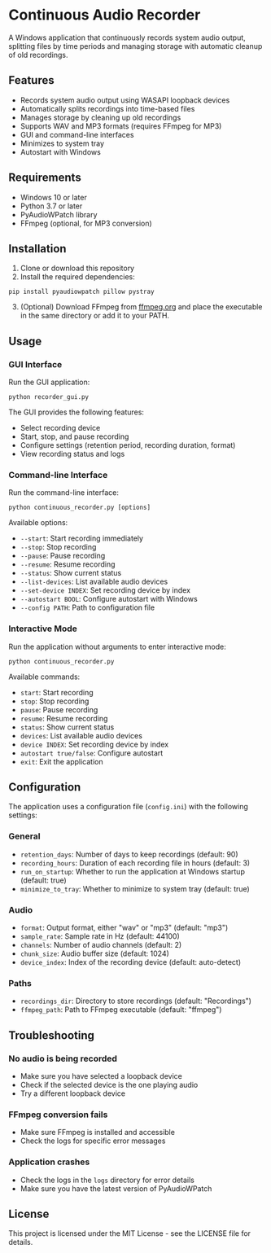 # Continuous Audio Recorder

A Windows application that continuously records system audio output, splitting files by time periods and managing storage with automatic cleanup of old recordings.

## Features

- Records system audio output using WASAPI loopback devices
- Automatically splits recordings into time-based files
- Manages storage by cleaning up old recordings
- Supports WAV and MP3 formats (requires FFmpeg for MP3)
- GUI and command-line interfaces
- Minimizes to system tray
- Autostart with Windows

## Requirements

- Windows 10 or later
- Python 3.7 or later
- PyAudioWPatch library
- FFmpeg (optional, for MP3 conversion)

## Installation

1. Clone or download this repository
2. Install the required dependencies:

```
pip install pyaudiowpatch pillow pystray
```

3. (Optional) Download FFmpeg from [ffmpeg.org](https://ffmpeg.org/download.html) and place the executable in the same directory or add it to your PATH.

## Usage

### GUI Interface

Run the GUI application:

```
python recorder_gui.py
```

The GUI provides the following features:

- Select recording device
- Start, stop, and pause recording
- Configure settings (retention period, recording duration, format)
- View recording status and logs

### Command-line Interface

Run the command-line interface:

```
python continuous_recorder.py [options]
```

Available options:

- `--start`: Start recording immediately
- `--stop`: Stop recording
- `--pause`: Pause recording
- `--resume`: Resume recording
- `--status`: Show current status
- `--list-devices`: List available audio devices
- `--set-device INDEX`: Set recording device by index
- `--autostart BOOL`: Configure autostart with Windows
- `--config PATH`: Path to configuration file

### Interactive Mode

Run the application without arguments to enter interactive mode:

```
python continuous_recorder.py
```

Available commands:

- `start`: Start recording
- `stop`: Stop recording
- `pause`: Pause recording
- `resume`: Resume recording
- `status`: Show current status
- `devices`: List available audio devices
- `device INDEX`: Set recording device by index
- `autostart true/false`: Configure autostart
- `exit`: Exit the application

## Configuration

The application uses a configuration file (`config.ini`) with the following settings:

### General

- `retention_days`: Number of days to keep recordings (default: 90)
- `recording_hours`: Duration of each recording file in hours (default: 3)
- `run_on_startup`: Whether to run the application at Windows startup (default: true)
- `minimize_to_tray`: Whether to minimize to system tray (default: true)

### Audio

- `format`: Output format, either "wav" or "mp3" (default: "mp3")
- `sample_rate`: Sample rate in Hz (default: 44100)
- `channels`: Number of audio channels (default: 2)
- `chunk_size`: Audio buffer size (default: 1024)
- `device_index`: Index of the recording device (default: auto-detect)

### Paths

- `recordings_dir`: Directory to store recordings (default: "Recordings")
- `ffmpeg_path`: Path to FFmpeg executable (default: "ffmpeg")

## Troubleshooting

### No audio is being recorded

- Make sure you have selected a loopback device
- Check if the selected device is the one playing audio
- Try a different loopback device

### FFmpeg conversion fails

- Make sure FFmpeg is installed and accessible
- Check the logs for specific error messages

### Application crashes

- Check the logs in the `logs` directory for error details
- Make sure you have the latest version of PyAudioWPatch

## License

This project is licensed under the MIT License - see the LICENSE file for details.

